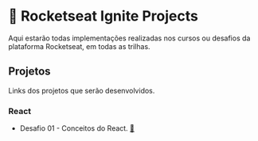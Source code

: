 # 🚀 Rocketseat Ignite Projects

Aqui estarão todas implementações realizadas nos cursos ou desafios da plataforma Rocketseat, em todas as trilhas.

## Projetos

Links dos projetos que serão desenvolvidos.

### React

- Desafio 01 - Conceitos do React. [🔗](https://github.com/FcAlex/ignite-projects/tree/main/reactjs/desafio1)
